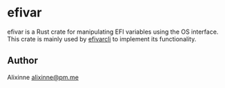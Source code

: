 # efivar

efivar is a Rust crate for manipulating EFI variables using the OS interface.
This crate is mainly used by [efivarcli](../efivarcli) to implement its
functionality.

## Author

Alixinne <alixinne@pm.me>
